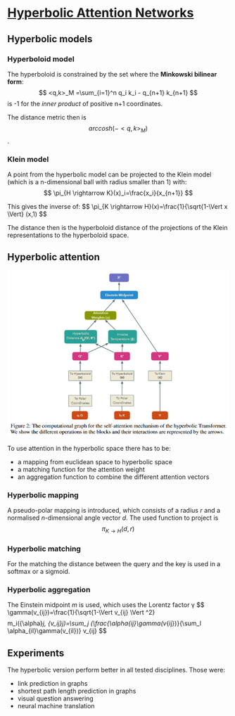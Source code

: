 # [Hyperbolic Attention Networks](https://arxiv.org/abs/1805.09786)
## Hyperbolic models
### Hyperboloid model
The hyperboloid is constrained by the set where the **Minkowski bilinear form**:
$$ <q,k>_M =\sum_{i=1}^n q_i k_i - q_{n+1} k_{n+1} $$
is -1 for the *inner product* of positive n+1 coordinates.

The distance metric then is $$ arccosh(-<q,k>_M) $$.
### Klein model
A point from the hyperbolic model can be projected to the Klein model \(which is a n-dimensional ball with radius smaller than 1\) with:
$$ \pi_{H \rightarrow K}(x)_i=\frac{x_i}{x_{n+1}} $$

This gives the inverse of:
$$ \pi_{K \rightarrow H}(x)=\frac{1}{\sqrt{1-\Vert x \Vert} (x,1) $$

The distance then is the hyperboloid distance of the projections of the Klein representations to the hyperboloid space.
## Hyperbolic attention
![Transformer architecture](./images/hyperbolic_transformer.PNG)

To use attention in the hyperbolic space there has to be:
- a mapping from euclidean space to hyperbolic space
- a matching function for the attention weight
- an aggregation function to combine the different attention vectors
### Hyperbolic mapping
A pseudo-polar mapping is introduced, which consists of a radius *r* and a normalised *n*-dimensional angle vector *d*. The used function to project is $$ \pi_{K \rightarrow H}(d,r) $$
### Hyperbolic matching
For the matching the distance between the query and the key is used in a softmax or a sigmoid.
### Hyperbolic aggregation
The Einstein midpoint *m* is used, which uses the Lorentz factor &gamma;
$$ \gamma(v_{ij})=\frac{1}{\sqrt{1-\Vert v_{ij} \Vert ^2} $$
$$ m_i(\{\alpha\}_j, \{v_ij\}_j)=\sum_j (\frac{\alpha_{ij}\gamma(v_{ij})}{\sum_l \alpha_{il}\gamma(v_{il})} v_{ij} $$
## Experiments
The hyperbolic version perform better in all tested disciplines. Those were:
- link prediction in graphs
- shortest path length prediction in graphs
- visual question answering
- neural machine translation